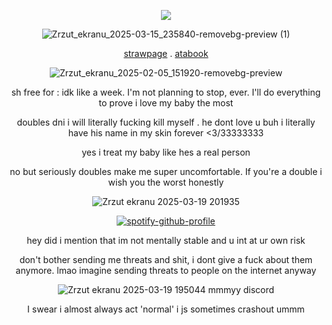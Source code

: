 <div align="center">

![](https://komarev.com/ghpvc/?username=HAAVVIIKK&color=red)


![Zrzut_ekranu_2025-03-15_235840-removebg-preview (1)](https://github.com/user-attachments/assets/481093dc-f42c-42bb-a41e-c1e0ac185197)


[strawpage](https://kenshisunderageboytoy.straw.page) . [atabook](https://dexter.atabook.org/)
<div align="center">

![Zrzut_ekranu_2025-02-05_151920-removebg-preview](https://github.com/user-attachments/assets/ce332f7f-06c6-447d-b621-553b907b5f5e)

sh free for : idk like a week. I'm not planning to stop, ever. I'll do everything to prove i love my baby the most

doubles dni i will literally fucking kill myself . he dont love u buh i literally have his name in my skin forever <3/33333333

yes i treat my baby like hes a real person 

no but seriously doubles make me super uncomfortable. If you're a double i wish you the worst honestly 

![Zrzut ekranu 2025-03-19 201935](https://github.com/user-attachments/assets/62df55a2-31d7-4e54-b748-8777c5194590)

[![spotify-github-profile](https://spotify-github-profile.kittinanx.com/api/view?uid=2fpbyqhbp1iqlscxltee4w0k3&cover_image=true&theme=novatorem&show_offline=false&background_color=ac1634&interchange=false&bar_color=ff0000&bar_color_cover=true)](https://github.com/kittinan/spotify-github-profile)

hey did i mention that im not mentally stable and u int at ur own risk

don't bother sending me threats and shit, i dont give a fuck about them anymore. lmao imagine sending threats to people on the internet anyway

![Zrzut ekranu 2025-03-19 195044](https://github.com/user-attachments/assets/717a11d4-4cdd-4aea-bdad-ce45ccea0b28)
mmmyy discord

I swear i almost always act 'normal' i js sometimes crashout ummm
